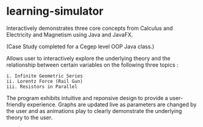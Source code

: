 # learning-simulator
Interactively demonstrates three core concepts from Calculus and Electricity and Magnetism using Java and JavaFX.

(Case Study completed for a Cegep level OOP Java class.)

Allows user to interactively explore the underlying theory and the relationship between certain variables on the
following three topics : 

    i. Infinite Geometric Series
    ii. Lorentz Force (Rail Gun)
    iii. Resistors in Parallel

The program exhibits intuitive and reponsive design to provide a user-friendly experience. 
Graphs are updated live as parameters are changed by the user and as animations play to clearly demonstrate
the underlying theory to the user.
